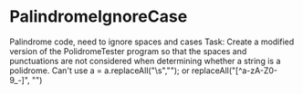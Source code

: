 # PalindromeIgnoreCase
Palindrome code, need to ignore spaces and cases
Task: 
Create a modified version of the PolidromeTester program so that the spaces and punctuations are not considered when determining 
whether a string is a polidrome. Can't use a = a.replaceAll("\\s",""); or replaceAll("[^a-zA-Z0-9_-]", "")

